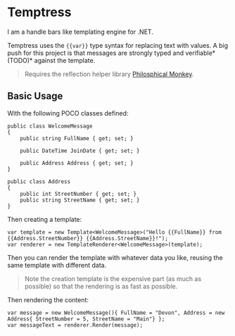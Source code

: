 # Temptress
I am a handle bars like templating engine for .NET.

Temptress uses the `{{var}}` type syntax for replacing text with values.
A big push for this project is that messages are strongly typed and verifiable*(TODO)* against the template.

> Requires the reflection helper library [Philosphical Monkey](https://github.com/dburriss/PhilosophicalMonkey).

## Basic Usage

With the following POCO classes defined:

    public class WelcomeMessage
    {
        public string FullName { get; set; }

        public DateTime JoinDate { get; set; }

        public Address Address { get; set; }
    }
    
    public class Address
    {
        public int StreetNumber { get; set; }
        public string StreetName { get; set; }
    }
 
 Then creating a template:   
 
    var template = new Template<WelcomeMessage>("Hello {{FullName}} from {{Address.StreetNumber}} {{Address.StreetName}}!");
    var renderer = new TemplateRenderer<WelcomeMessage>(template);
    
Then you can render the template with whatever data you like, reusing the same template with different data.

> Note the creation template is the expensive part (as much as possible) so that the rendering is as fast as possible.

Then rendering the content:

    var message = new WelcomeMessage(){ FullName = "Devon", Address = new Address{ StreetNumber = 5, StreetName = "Main"} };
    var messageText = renderer.Render(message);
    
